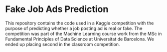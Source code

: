 # Fake Job Ads Prediction
This repository contains the code used in a Kaggle competition with the purpose of predicting whether a job posting ad is real or fake. The competition was part of the Machine Learning course work from the MSc in Fundamental Principles of Data Science at Universitat de Barcelona. We ended up placing second in the classroom competition.
